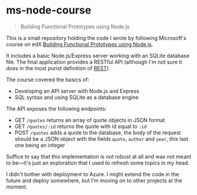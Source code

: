# ms-node-course

> Building Functional Prototypes using Node.js

This is a small repository holding the code I wrote by following Microsoft's
course on edX
[Building Functional Prototypes using Node.js](https://www.edx.org/course/building-functional-prototypes-using-nodejs).

It includes a basic Node.js/Express server working with an SQLite database file.
The final application provides a RESTful API (although I'm not sure it does in
the most purist definition of
[REST](https://en.wikipedia.org/wiki/Representational_state_transfer)).

The course covered the basics of:

- Developing an API server with Node.js and Express
- SQL syntax and using SQLite as a database engine

The API exposes the following endpoints:

- GET `/quotes` returns an array of quote objects in JSON format
- GET `/quotes/:id` returns the quote with id equal to `:id`
- POST `/quotes` adds a quote to the database, the body of the request should be
  a JSON object with the fields `quote`, `author` and `year`, this last one
  being an integer

Suffice to say that this implementation is not robust at all and was not meant
to be—it's just an exploration that I used to refresh some topics in my head.

I didn't bother with deployment to Azure. I might extend the code in the future
and deploy somewhere, but I'm moving on to other projects at the moment.
